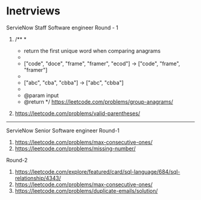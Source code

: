 # Inetrviews

ServieNow Staff Software engineer 
Round - 1
1. /**
     *
     * return the first unique word when comparing anagrams
     *
     * ["code", "doce", "frame", "framer", "ecod"] -> ["code", "frame", "framer"]
     *
     * ["abc", "cba", "cbba"] -> ["abc", "cbba"]
     *
     * @param input
     * @return
     */
     https://leetcode.com/problems/group-anagrams/
     
  2. https://leetcode.com/problems/valid-parentheses/
  
  -----------------------------------------------------------------------------------------------------
  
  ServieNow Senior Software engineer 
  Round-1
  1. https://leetcode.com/problems/max-consecutive-ones/
  2. https://leetcode.com/problems/missing-number/
  
  Round-2
  1. https://leetcode.com/explore/featured/card/sql-language/684/sql-relationship/4343/
  2. https://leetcode.com/problems/max-consecutive-ones/
  3. https://leetcode.com/problems/duplicate-emails/solution/
